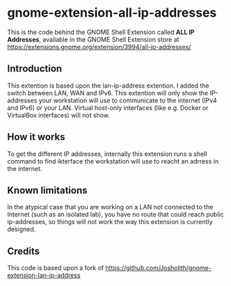 # gnome-extension-all-ip-addresses

This is the code behind the GNOME Shell Extension called **ALL IP Addresses**, available in the GNOME Shell Extension store at https://extensions.gnome.org/extension/3994/all-ip-addresses/

## Introduction

This extention is based upon the lan-ip-address extention. I added the switch between LAN, WAN and IPv6.
This extention will only show the IP-addresses your workstation will use to communicate to the internet (IPv4 and IPv6) or your LAN. Virtual host-only interfaces (like e.g. Docker or VirtualBox interfaces) will not show.

## How it works
To get the different IP addresses, internally this extension runs a shell command to find ikterface the workstation will use to reacht an adrress in the internet.

## Known limitations
In the atypical case that you are working on a LAN not connected to the Internet (such as an isolated lab), you have no route that could reach public ip-addresses, so things will not work the way this extension is currently designed.

## Credits
This code is based upon a fork of https://github.com/Josholith/gnome-extension-lan-ip-address
